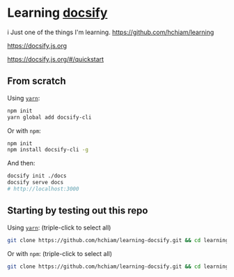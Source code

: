 # Learning [docsify](https://docsify.js.org)

i
Just one of the things I'm learning. <https://github.com/hchiam/learning>

<https://docsify.js.org>

<https://docsify.js.org/#/quickstart>

## From scratch

Using [`yarn`](https://github.com/hchiam/learning-yarn):

```bash
npm init
yarn global add docsify-cli
```

Or with `npm`:

```bash
npm init
npm install docsify-cli -g
```

And then:

```bash
docsify init ./docs
docsify serve docs
# http://localhost:3000
```

## Starting by testing out this repo

Using [`yarn`](https://github.com/hchiam/learning-yarn): (triple-click to select all)

```bash
git clone https://github.com/hchiam/learning-docsify.git && cd learning-docsify && yarn global add docsify-cli && yarn dev
```

Or with `npm`: (triple-click to select all)

```bash
git clone https://github.com/hchiam/learning-docsify.git && cd learning-docsify && npm install docsify-cli -g && yarn dev
```
